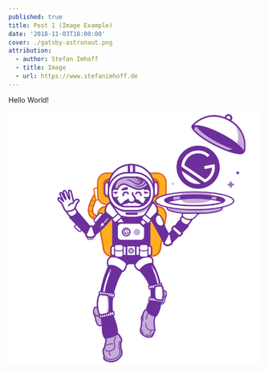 ```yaml
---
published: true
title: Post 1 (Image Example)
date: '2018-11-03T18:00:00'
cover: ./gatsby-astronaut.png
attribution:
  - author: Stefan Imhoff
  - title: Image
  - url: https://www.stefanimhoff.de
---
```


Hello World!

![Astronaut](./gatsby-astronaut.png 'Image of an Astronaut.')
